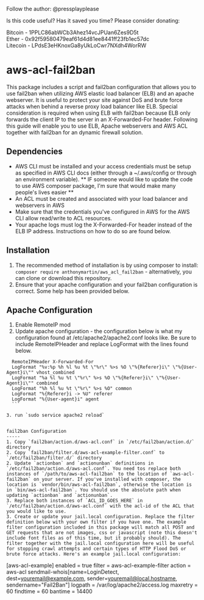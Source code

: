 Follow the author: @pressplayplease

Is this code useful? Has it saved you time? Please consider donating:

Bitcoin - 1PPLC86abWCb3Ahez14vcJPUan6Zes9D5t   
Ether - 0x92f59580479eaf61d4d81ee8441ff23fb1ec57dc  
Litecoin - LPdsE3eHKnoxGa8yUkLoCwr7NXdh4WorRW

# aws-acl-fail2ban
This package includes a script and fail2ban configuration that allows you to use fail2ban when utilizing AWS elastic load balancer (ELB) and an apache webserver. It is useful to protect your site against DoS and brute force attacks when behind a reverse proxy load balancer like ELB. Special consideration is required when using ELB with fail2ban because ELB only forwards the client IP to the server in an X-Forwarded-For header. Following this guide will enable you to use ELB, Apache webservers and AWS ACL together with fail2ban for an dynamic firewall solution.

Dependencies
------
* AWS CLI must be installed and your access credentials must be setup as specified in AWS CLI docs (either through a ~/.aws/config or through an environment variable). ** IF someone would like to update the code to use AWS composer package, I'm sure that would make many people's lives easier **
* An ACL must be created and associated with your load balancer and webservers in AWS
* Make sure that the credentials you've configured in AWS for the AWS CLI allow read/write to ACL resources.
* Your apache logs must log the X-Forwarded-For header instead of the ELB IP address. Instructions on how to do so are found below.

Installation
-----
1. The recommended method of installation is by using composer to install: `composer require anthonymartin/aws_acl_fail2ban` - alternatively, you can clone or download this repository.
2. Ensure that your apache configuration and your fail2ban configuration is correct. Some help has been provided below.

Apache Configuration
------
1. Enable RemoteIP mod
2. Update apache configuration - the configuration below is what my configuration found at /etc/apache2/apache2.conf looks like. Be sure to include RemoteIPHeader and replace LogFormat with the lines found below.
  
  ```
    RemoteIPHeader X-Forwarded-For
    LogFormat "%v:%p %h %l %u %t \"%r\" %>s %O \"%{Referer}i\" \"%{User-Agent}i\"" vhost_combined
    LogFormat "%a %l %u %t \"%r\" %>s %O \"%{Referer}i\" \"%{User-Agent}i\"" combined
    LogFormat "%h %l %u %t \"%r\" %>s %O" common
    LogFormat "%{Referer}i -> %U" referer
    LogFormat "%{User-agent}i" agent
    ```

3. run `sudo service apache2 reload`
 

fail2ban Configuration
-----
1. Copy `fail2ban/action.d/aws-acl.conf` in `/etc/fail2ban/action.d/` directory
2. Copy `fail2ban/filter.d/aws-acl-example-filter.conf` to `/etc/fail2ban/filter.d/` directory
2. Update `actionban` and `actionunban` definitions in `/etc/fail2ban/action.d/aws-acl.conf`. You need tos replace both instances of `/path/to/aws-acl-fail2ban` to the location of `aws-acl-fail2ban` on your server. If you've installed with composer, the location is `vendor/bin/aws-acl-fail2ban`, otherwise the location is in `bin/aws-acl-fail2ban`. You should use the absolute path when updating `actionban` and `actionunban`.
3. Replace both instances of `ACL_ID_GOES_HERE` in `/etc/fail2ban/action.d/aws-acl.conf` with the acl-id of the ACL that you would like to use.
3. Create or update your jail.local configuration. Replace the filter definition below with your own filter if you have one. The example filter configuration included in this package will match all POST and GET requests that are not images, css or javascript (note this doesn't include font files as of this time, but it probably should). The filter together with the jail.local configuration here will be useful for stopping crawl attempts and certain types of HTTP Flood DoS or brute force attacks. Here's an example jail.local configuration:
  
  ```
  [aws-acl-example]
  enabled = true
  filter = aws-acl-example-filter
  action = aws-acl
    sendmail-whois[name=LoginDetect, dest=youremail@example.com, sender=youremail@local.hostname, sendername="Fail2Ban"]
  logpath = /var/log/apache2/access.log
  maxretry = 60
  findtime = 60
  bantime = 14400
  ```
  
